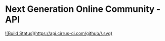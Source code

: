 # Next Generation Online Community - API

[![Build Status](https://api.cirrus-ci.com/github/<USER OR ORGANIZATION>/<REPOSITORY>.svg)](https://cirrus-ci.com/github/kuyuan/yunshe-api)
